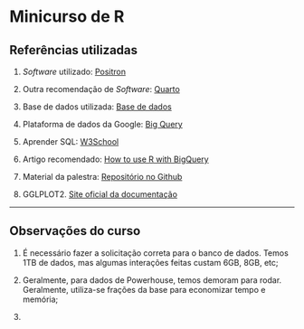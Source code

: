 # Minicurso de R

## Referências utilizadas
1. *Software* utilizado: [Positron](https://github.com/posit-dev/positron)

2. Outra recomendação de *Software*: [Quarto](https://quarto.org/)

3. Base de dados utilizada: [Base de dados](https://basedosdados.org/
)

4. Plataforma de dados da Google: [Big Query](https://cloud.google.com/bigquery?gad_source=1&gclsrc=aw.ds)

5. Aprender SQL: [W3School](https://www.w3schools.com/sql/)

6. Artigo recomendado: [How to use R with BigQuery](https://www.infoworld.com/article/2266956/how-to-use-r-with-bigquery.html)

7. Material da palestra: [Repositório no Github](https://github.com/williamorim/aMostraEstatistica2024)

8. GGLPLOT2. [Site oficial da documentação](https://ggplot2.tidyverse.org/)
---

## Observações do curso

1. É necessário fazer a solicitação correta para o banco de dados. Temos 1TB de dados, mas algumas interações feitas custam 6GB, 8GB, etc;

2. Geralmente, para dados de Powerhouse, temos demoram para rodar. Geralmente, utiliza-se frações da base para economizar tempo e memória;

3. 